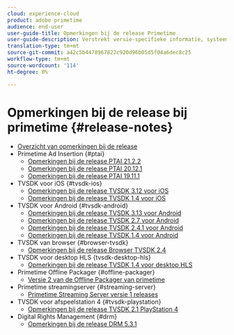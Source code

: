 ```yaml
---
cloud: experience-cloud
product: adobe primetime
audience: end-user
user-guide-title: Opmerkingen bij de release Primetime
user-guide-description: Verstrekt versie-specifieke informatie, systeemvereisten, beperkingen, vaste kwesties, en bekende kwesties.
translation-type: tm+mt
source-git-commit: a42c5b4478967822c920d96b05d5f04a6dec8c25
workflow-type: tm+mt
source-wordcount: '114'
ht-degree: 0%

---
```



# Opmerkingen bij de release bij primetime {#release-notes}

+ [Overzicht van opmerkingen bij de release](home.md)
+ Primetime Ad Insertion {#ptai}
   + [Opmerkingen bij de release PTAI 21.2.2](ptai-21x-release-notes.md)
   + [Opmerkingen bij de release PTAI 20.12.1](ptai-20x-release-notes.md)
   + [Opmerkingen bij de release PTAI 19.11.1](ptai-19x-release-notes.md)
+ TVSDK voor iOS {#tvsdk-ios}
   + [Opmerkingen bij de release TVSDK 3.12 voor iOS](tvsdk-3x-ios.md)
   + [Opmerkingen bij de release TVSDK 1.4 voor iOS](tvsdk-1-4-ios.md)
+ TVSDK voor Android {#tvsdk-android}
   + [Opmerkingen bij de release TVSDK 3.13 voor Android](tvsdk-3x-android.md)
   + [Opmerkingen bij de release TVSDK 2.7 voor Android](tvsdk-27-android.md)
   + [Opmerkingen bij de release TVSDK 2.4.1 voor Android](tvsdk-24-android.md)
   + [Opmerkingen bij de release TVSDK 1.4 voor Android](tvsdk-1-4-android.md)
+ TVSDK van browser {#browser-tvsdk}
   + [Opmerkingen bij de release Browser TVSDK 2.4](tvsdk-24-browser.md)
+ TVSDK voor desktop HLS {tvsdk-desktop-hls}
   + [Opmerkingen bij de release TVSDK 1.4 voor desktop HLS](tvsdk-1-4-desktop-hls.md)
+ Primetime Offline Packager {#offline-packager}
   + [Versie 2 van de Offline Packager van primetime](offline-packager-2x-release-note.md)
+ Primetime streamingserver {#streaming-server}
   + [Primetime Streaming Server versie 1 releases](primetime-streaming-server-1x.md)
+ TVSDK voor afspeelstation 4 {#tvsdk-playstation}
   + [Opmerkingen bij de release TVSDK 2.1 PlayStation 4](tvsdk-21-ps4.md)
+ Digital Rights Management {#drm}
   + [Opmerkingen bij de release DRM 5.3.1](drm-531-release-notes.md)

